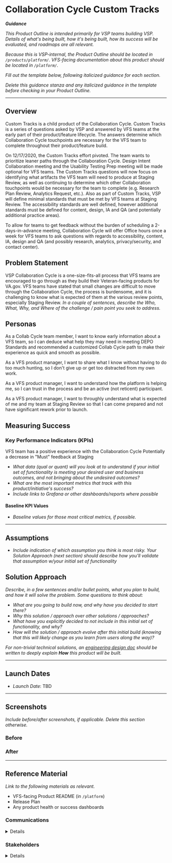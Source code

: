 
# Collaboration Cycle Custom Tracks

_**Guidance**_

_This Product Outline is intended primarily for VSP teams building VSP. Details of what's being built, how it's being built, how its success will be evaluated, and roadmaps are all relevant._

_Because this is VSP-internal, the Product Outline should be located in `/products/platform/`. VFS-facing documentation about this product should be located in `/platform/`._

_Fill out the template below, following italicized guidance for each section._

_Delete this guidance stanza and any italicized guidance in the template before checking in your Product Outline._

---


## Overview
Custom Tracks is a child product of the Collaboration Cycle. Custom Tracks is a series of questions asked by VSP and answered by VFS teams at the early part of their product/feature lifecycle. The answers determine which Collaboration Cycle touchpoints are necessary for the VFS team to complete throughout their product/feature build.

On 12/17/2020, the Custom Tracks effort pivoted. The team wants to prioritize leaner paths through the Collaboration Cycle. Design Intent Collaboration meeting and the Usability Testing Prep meeting will be made optional for VFS teams. The Custom Tracks questions will now focus on identifying what artifacts the VFS team will need to produce at Staging Review, as well as continuing to determine which other Collaboration touchpoints would be necessary for the team to complete (e.g. Research Plan Review, Analytics Request, etc.). Also as part of Custom Tracks, VSP will define minimal standards that must be met by VFS teams at Staging Review. The accessibility standards are well defined, however additional standards must be defined for content, design, IA and QA (and potentially additional practice areas). 

To allow for teams to get feedback without the burden of scheduling a 2-days-in-advance meeting, Collaboration Cycle will offer Office hours once a week for VFS teams to ask questions with regards to accessibility, content, IA, design and QA (and possibly research, analytics, privacy/security, and contact center).

## Problem Statement
VSP Collaboration Cycle is a one-size-fits-all process that VFS teams are encouraged to go through as they build their Veteran-facing products for VA.gov. VFS teams have stated that small changes are difficult to move through the Collaboration Cycle, the process is burdensome, and it is challenging to know what is expected of them at the various review points, especially Staging Review.
*In a couple of sentences, describe the Who, What, Why, and Where of the challenge / pain point you seek to address.*

## Personas
As a Collab Cycle team member, I want to know early information about a VFS team, so I can deduce what help they may need in meeting DEPO Standards and recommended a customized Collab Cycle path to make their experience as quick and smooth as possible.

As a VFS product manager, I want to share what I know without having to do too much hunting, so I don't give up or get too distracted from my own work.

As a VFS product manager, I want to understand how the platform is helping me, so I can trust in the process and be an active (not reticent) participant.

As a VFS product manager, I want to throughly understand what is expected of me and my team at Staging Review so that I can come prepared and not have significant rework prior to launch.


## Measuring Success

### Key Performance Indicators (KPIs)
VFS team has a positive experience with the Collaboration Cycle
Potentially a decrease in "Must" feedback at Staging
* *What data (qual or quant) will you look at to understand if your initial set of functionality is meeting your desired user and business outcomes, and not bringing about the undesired outcomes?*
* _What are the most important metrics that track with this product/initiative's success?_
* _Include links to Grafana or other dashboards/reports where possible_

#### Baseline KPI Values
* _Baseline values for those most critical metrics, if possible._

---

## Assumptions
- *Include indication of which assumption you think is most risky. Your Solution Approach (next section) should describe how you'll validate that assumption w/your initial set of functionality*

## Solution Approach

_Describe, in a few sentences and/or bullet points, what you plan to build, and how it will solve the problem. Some questions to think about:_

- *What are you going to build now, and why have you decided to start there?*
- *Why this solution / approach over other solutions / approaches?*
- *What have you explicitly decided to not include in this initial set of functionality, and why?*
- *How will the solution / approach evolve after this initial build (knowing that this will likely change as you learn from users along the way)?*

_For non-trivial technical solutions, an [engineering design doc](https://github.com/department-of-veterans-affairs/va.gov-team/tree/master/platform/engineering/design-docs) should be written to deeply explain **How** this product will be built._

--- 

## Launch Dates
- *Launch Date*: TBD

---

## Screenshots

_Include before/after screenshots, if applicable. Delete this section otherwise._

### Before

### After

---

## Reference Material

_Link to the following materials as relevant._

- VFS-facing Product README (in `/platform`)
- Release Plan
- Any product health or success dashboards

### Communications

<details>

- Team Name: 
- GitHub Label: 
- Slack channel: 
- Product POCs:

</details>

### Stakeholders

<details>

_What offices/departments are critical to make this initiative successful?_

</details>
